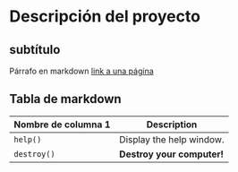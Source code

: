 # Descripción del proyecto

## subtítulo

Párrafo en markdown [link a una página](www.google.com)

## Tabla de markdown
| Nombre de columna 1 | Description                    |
| ------------- | ------------------------------ |
| `help()`      | Display the help window.       |
| `destroy()`   | **Destroy your computer!**     |